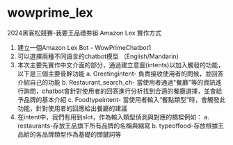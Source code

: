 # wowprime_lex
2024黑客松競賽-我要王品禮券組
Amazon Lex 實作方式
1.	建立一個Amazon Lex  Bot - WowPrimeChatbot1
2.	可以選擇兩種不同語言的chatbot模型 （English/Mandarin)
3.	本次主要先實作中文介面的部分，通過建立意圖(intents)以加入觸發的功能，以下是三個主要骨幹功能
a.	Greetingintent- 負責接收使用者的問候，並回答介紹自己的功能
b.	Restaurant_search_ch- 當使用者通過"餐廳"等的資訊進行詢問，chatbot會針對使用者的回答進行分析找到合適的餐廳選擇，並會給予品牌的基本介紹
c.	Foodtypeintent- 當使用者輸入“餐點類型”時，會觸發此功能，針對使用者的回應給出餐廳的建議
4.	在intent中，我們有用到slot，作為輸入類型偵測與對應的橋樑例如：
a.	restaurants-存放王品旗下所有品牌的名稱與縮寫
b.	typeoffood-存放根據王品給的各品牌類型作為基礎的關鍵詞等
